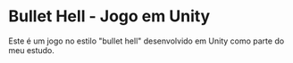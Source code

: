 # Bullet Hell - Jogo em Unity
Este é um jogo no estilo "bullet hell" desenvolvido em Unity como parte do meu estudo. 

